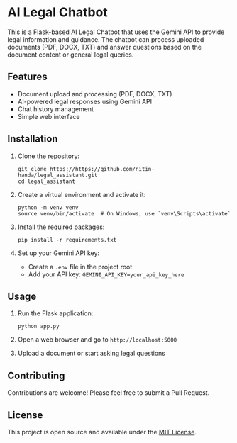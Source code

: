 # AI Legal Chatbot

This is a Flask-based AI Legal Chatbot that uses the Gemini API to provide legal information and guidance. The chatbot can process uploaded documents (PDF, DOCX, TXT) and answer questions based on the document content or general legal queries.

## Features

- Document upload and processing (PDF, DOCX, TXT)
- AI-powered legal responses using Gemini API
- Chat history management
- Simple web interface

## Installation

1. Clone the repository:
   ```
   git clone https://https://github.com/nitin-handa/legal_assistant.git
   cd legal_assistant
   ```

2. Create a virtual environment and activate it:
   ```
   python -m venv venv
   source venv/bin/activate  # On Windows, use `venv\Scripts\activate`
   ```

3. Install the required packages:
   ```
   pip install -r requirements.txt
   ```

4. Set up your Gemini API key:
   - Create a `.env` file in the project root
   - Add your API key: `GEMINI_API_KEY=your_api_key_here`

## Usage

1. Run the Flask application:
   ```
   python app.py
   ```

2. Open a web browser and go to `http://localhost:5000`

3. Upload a document or start asking legal questions

## Contributing

Contributions are welcome! Please feel free to submit a Pull Request.

## License

This project is open source and available under the [MIT License](LICENSE).
